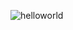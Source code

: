 
![helloworld](https://user-images.githubusercontent.com/113333379/233831952-bae4ccc6-c5d7-4ee4-91ab-e63d321b1f31.jpeg)
